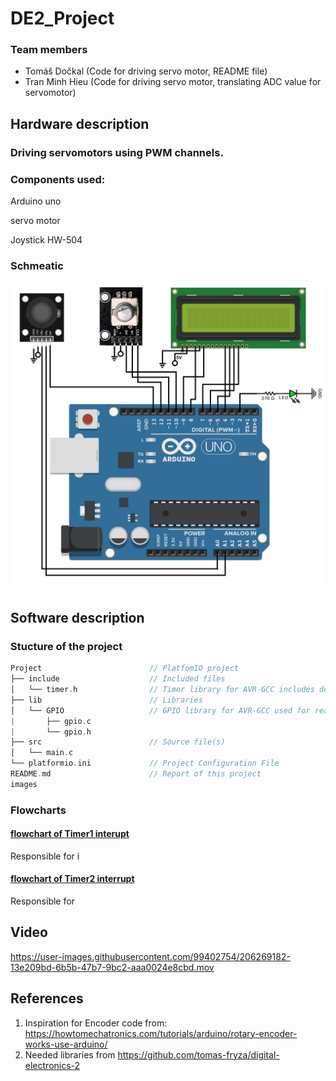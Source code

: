 # DE2_Project

### Team members

* Tomáš Dočkal (Code for driving servo motor, README file)
* Tran Minh Hieu (Code for driving servo motor, translating ADC value for servomotor)

## Hardware description

### Driving servomotors using PWM channels.



### Components used:

Arduino uno

servo motor

Joystick HW-504

### Schmeatic

 ![schematic](images/schema.png)

## Software description

### Stucture of the project
   ```c
   Project                        // PlatfomIO project
   ├── include                    // Included files
   │   └── timer.h                // Timer library for AVR-GCC includes definitions for Timers/Counters
   ├── lib                        // Libraries
   │   └── GPIO                   // GPIO library for AVR-GCC used for reading/writing digital pins
   |       ├── gpio.c             
   |       └── gpio.h                  
   ├── src                        // Source file(s)
   │   └── main.c
   └── platformio.ini             // Project Configuration File
   README.md                      // Report of this project
   images
   ```
   
 ### Flowcharts
   
#### [flowchart of Timer1 interupt](images/Flowchart_P2_T0.png)
 Responsible for i
 
#### [flowchart of Timer2 interrupt](images/Flowchart_P2_ACD.png)
 Responsible for 

 
## Video

https://user-images.githubusercontent.com/99402754/206269182-13e209bd-6b5b-47b7-9bc2-aaa0024e8cbd.mov
## References


1. Inspiration for Encoder code from: https://howtomechatronics.com/tutorials/arduino/rotary-encoder-works-use-arduino/
2. Needed libraries from https://github.com/tomas-fryza/digital-electronics-2
